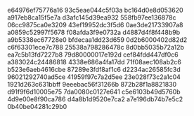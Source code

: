 e64976ef75776a16
93c5eae044c5f03a
bc164d0e8d053620
a917eb8ca15f5e7a
d3afc145d39ea932
558fb97ee136878c
06cc9875ca0e3209
43ef19952dc3f5d6
0ae3de21733907a8
a0859c52997f5678
f08afda3f9e0732a
d4887d4f8f448b9b
a9b5338ec67728e0
bfdecaa1dd23d659
0d2b6000402d82d2
c6f63301ece7c788
25538a798286478c
8d0bb5035b72a12b
ea7c5b13fd7227b8
79d80000017e192d
cef84fdd447df0c6
a383024c24486818
4338e686a4fa17dd
71f08aec108ab2c6
b523e6aeb4616cbe
87289e3fdf8af1c6
d2234ac26585fc3d
96021292740ad5ce
41959f97c7a2d5ee
23e028f73c2a1c04
1921d263c631bbff
9eeebac56f31266b
872b28f1a8821830
d91f9f6d10005e75
7da0080c0127e641
c5e6103b49d5760b
4d9e00e8f90ca786
d4a8b1d9520e7ca2
a7e196db74b7e5c2
0b40be04281c29b0

